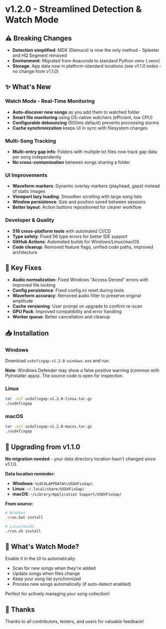 ﻿# v1.2.0 - Streamlined Detection & Watch Mode

## ⚠️ Breaking Changes

- **Detection simplified**: MDX (Demucs) is now the only method - Spleeter and HQ Segment removed
- **Environment**: Migrated from Anaconda to standard Python venv (.venv)
- **Storage**: App data now in platform-standard locations (see v1.1.0 notes - no change from v1.1.0)

## ✨ What's New

### Watch Mode - Real-Time Monitoring
- **Auto-discover new songs** as you add them to watched folder
- **Smart file monitoring** using OS-native watchers (efficient, low CPU)
- **Configurable debouncing** (500ms default) prevents processing storms
- **Cache synchronization** keeps UI in sync with filesystem changes

### Multi-Song Tracking
- **Multi-entry gap info**: Folders with multiple txt files now track gap data per song independently
- **No cross-contamination** between songs sharing a folder

### UI Improvements
- **Waveform markers**: Dynamic overlay markers (playhead, gaps) instead of static images
- **Viewport lazy loading**: Smoother scrolling with large song lists
- **Window persistence**: Size and position saved between sessions
- **Better layout**: Action buttons repositioned for clearer workflow

### Developer & Quality
- **516 cross-platform tests** with automated CI/CD
- **Type safety**: Fixed 56 type errors for better IDE support
- **GitHub Actions**: Automated builds for Windows/Linux/macOS
- **Code cleanup**: Removed feature flags, unified code paths, improved architecture

## 🐛 Key Fixes

- **Audio normalization**: Fixed Windows "Access Denied" errors with improved file locking
- **Config persistence**: Fixed config.ini reset during tests
- **Waveform accuracy**: Removed audio filter to preserve original amplitude
- **Cache versioning**: User prompt on upgrade to confirm re-scan
- **GPU Pack**: Improved compatibility and error handling
- **Worker queue**: Better cancellation and cleanup

## 📥 Installation

### Windows
Download `usdxfixgap-v1.2.0-windows.exe` and run.

**Note**: Windows Defender may show a false positive warning (common with PyInstaller apps). The source code is open for inspection.

### Linux
```bash
tar -xzf usdxfixgap-v1.2.0-linux.tar.gz
./usdxfixgap
```

### macOS
```bash
tar -xzf usdxfixgap-v1.2.0-macos.tar.gz
./usdxfixgap
```

## 🔄 Upgrading from v1.1.0

**No migration needed** - your data directory location hasn't changed since v1.1.0.

**Data location reminder:**
- **Windows**: `%LOCALAPPDATA%\USDXFixGap\`
- **Linux**: `~/.local/share/USDXFixGap/`
- **macOS**: `~/Library/Application Support/USDXFixGap/`

**From source:**
```bash
# Windows
.\run.bat install

# Linux/macOS
./run.sh install
```

## 🎯 What's Watch Mode?

Enable it in the UI to automatically:
- Scan for new songs when they're added
- Update songs when files change
- Keep your song list synchronized
- Process new songs automatically (if auto-detect enabled)

Perfect for actively managing your song collection!

## 🙏 Thanks

Thanks to all contributors, testers, and users for valuable feedback!

